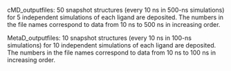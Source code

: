 cMD_outputfiles: 50 snapshot structures (every 10 ns in 500-ns simulations) for 5 independent simulations of each ligand are deposited. The numbers in the file names correspond to data from 10 ns to 500 ns in increasing order.

MetaD_outputfiles: 10 snapshot structures (every 10 ns in 100-ns simulations) for 10 independent simulations of each ligand are deposited. The numbers in the file names correspond to data from 10 ns to 100 ns in increasing order.

